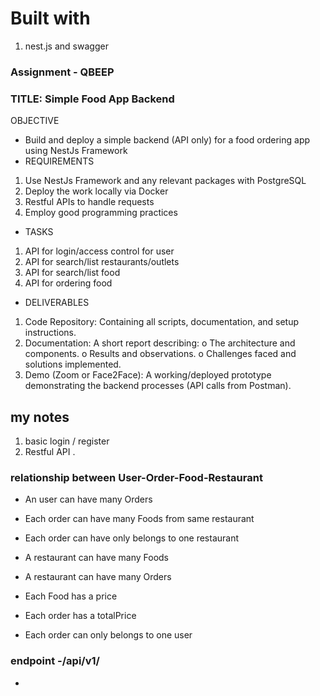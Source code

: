 # Built with

1. nest.js and swagger



### Assignment - QBEEP

### TITLE: Simple Food App Backend

OBJECTIVE

- Build and deploy a simple backend (API only) for a food ordering app using NestJs Framework
- REQUIREMENTS
1. Use NestJs Framework and any relevant packages with PostgreSQL
2. Deploy the work locally via Docker
3. Restful APIs to handle requests
4. Employ good programming practices

- TASKS
1. API for login/access control for user
2. API for search/list restaurants/outlets
3. API for search/list food
4. API for ordering food

- DELIVERABLES
1. Code Repository: Containing all scripts, documentation, and setup instructions.
2. Documentation: A short report describing:
    o The architecture and components.
    o Results and observations.
    o Challenges faced and solutions implemented.
3. Demo (Zoom or Face2Face): A working/deployed prototype demonstrating the backend processes (API calls from Postman).

## my notes
1. basic login / register
2. Restful API 
. 

### relationship between User-Order-Food-Restaurant
- An user can have many Orders
- Each order can have many Foods from same restaurant
- Each order can have only belongs to one restaurant
 
- A restaurant can have many Foods
- A restaurant can have many Orders

- Each Food has a price
- Each order has a totalPrice
- Each order can only belongs to one user
   

### endpoint -/api/v1/

- 